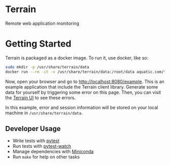 
# Terrain

Remote web application monitoring

# Getting Started

Terrain is packaged as a docker image. To run it, use docker, like so:

```bash
sudo mkdir -p /usr/share/terrain/data
docker run --rm -it -v /usr/share/terrain/data:/root/data aquatic.com/terrain bash
```

Now, open your browser and go to [http://localhost:8080/example](http://localhost:8080/example). This is an example application that include the Terrain client library. Generate some data for yourself by triggering some error on this page. Then, you can visit the [Terrain UI](http://localhost:8080) to see these errors.


In this example, error and session information will be stored on your local machine in `/usr/share/terrain/data`.

## Developer Usage

   * Write tests with [pytest](https://docs.pytest.org/en/latest/getting-started.html)
   * Run tests with [pytest-watch](https://github.com/joeyespo/pytest-watch)
   * Manage dependencies with [Miniconda](https://docs.conda.io/en/latest/miniconda.html)
   * Run `make` for help on other tasks


